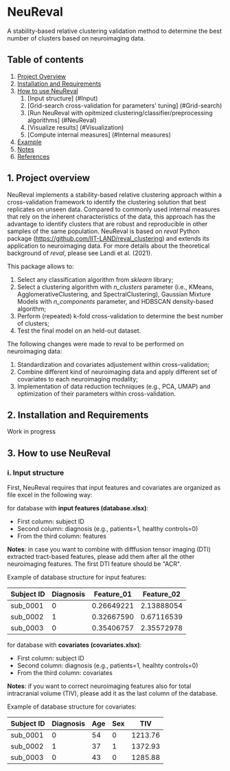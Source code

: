 # NeuReval
A stability-based relative clustering validation method to determine the best number of clusters based on neuroimaging data. 

## Table of contents
1. [Project Overview](#Project_Overview)
2. [Installation and Requirements](#Installation)
3. [How to use NeuReval](#Use)
    1. [Input structure] (#Input)
    2. [Grid-search cross-validation for parameters' tuning] (#Grid-search)
    3. [Run NeuReval with opitmized clustering/classifier/preprocessing algorithms] (#NeuReval)
    4. [Visualize results] (#Visualization)
    5. [Compute internal measures] (#Internal measures)
5. [Example](#Example)
6. [Notes](#Notes)
7. [References](#References)

## 1. Project overview <a name="Project_Overview"></a>
NeuReval implements a stability-based relative clustering approach within a cross-validation framework to identify the clustering solution that best replicates on unseen data. Compared to commonly used internal measures that rely on the inherent characteristics of the data, this approach has the advantage to identify clusters that are robust and reproducible in other samples of the same population. NeuReval is based on *reval* Python package (https://github.com/IIT-LAND/reval_clustering) and extends its application to neuroimaging data. For more details about the theoretical background of *reval*, please see Landi et al. (2021).

This package allows to:
1. Select any classification algorithm from *sklearn* library;
2. Select a clustering algorithm with *n_clusters* parameter (i.e., KMeans, AgglomerativeClustering, and SpectralClustering), Gaussian Mixture Models with *n_components* parameter, and HDBSCAN density-based algorithm;
3. Perform (repeated) k-fold cross-validation to determine the best number of clusters;
4. Test the final model on an held-out dataset.

The following changes were made to reval to be performed on neuroimaging data:
1. Standardization and covariates adjustement within cross-validation;
2. Combine different kind of neuroimaging data and apply different set of covariates to each neuroimaging modality;
3. Implementation of data reduction techniques (e.g., PCA, UMAP) and optimization of their parameters within cross-validation.

## 2. Installation and Requirements <a name="Installation"></a>
Work in progress

## 3. How to use NeuReval <a name="Use"></a>
### i. Input structure <a name="Input"></a>
First, NeuReval requires that input features and covariates are organized as file excel in the following way:

for database with **input features (database.xlsx)**:
- First column: subject ID
- Second column: diagnosis (e.g., patients=1, healthy controls=0)
- From the third column: features

**Notes**: in case you want to combine with difffusion tensor imaging (DTI) extracted tract-based features, please add them after all the other neuroimaging features. The first DTI feature should be "ACR".

Example of database structure for input features:

| Subject ID  | Diagnosis | Feature_01 | Feature_02 |
| ------------| ----------| -----------| -----------|
| sub_0001    | 0         | 0.26649221 | 2.13888054 |
| sub_0002    | 1         | 0.32667590 | 0.67116539 |
| sub_0003    | 0         | 0.35406757 | 2.35572978 |

for database with **covariates (covariates.xlsx)**:
- First column: subject ID
- Second column: diagnosis (e.g., patients=1, healhty controls=0)
- From the third column: covariates

**Notes**: if you want to correct neuroimaging features also for total intracranial volume (TIV), please add it as the last column of the database.

Example of database structure for covariates:

| Subject ID  | Diagnosis | Age | Sex | TIV     |
| ------------| ----------| ----|-----| --------|
| sub_0001    | 0         | 54  | 0   | 1213.76 |
| sub_0002    | 1         | 37  | 1   | 1372.93 |
| sub_0003    | 0         | 43  | 0   | 1285.88 |




